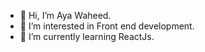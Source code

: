 - 👋 Hi, I’m Aya Waheed.
- 👀 I’m interested in Front end development.
- 🌱 I’m currently learning ReactJs.
